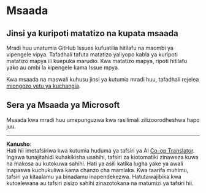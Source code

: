 <!--
CO_OP_TRANSLATOR_METADATA:
{
  "original_hash": "c9d207ff77b4bb46e46dc2b607a8ec1a",
  "translation_date": "2025-08-28T03:20:31+00:00",
  "source_file": "SUPPORT.md",
  "language_code": "sw"
}
-->
# Msaada

## Jinsi ya kuripoti matatizo na kupata msaada  

Mradi huu unatumia GitHub Issues kufuatilia hitilafu na maombi ya vipengele vipya. Tafadhali tafuta matatizo yaliyopo kabla ya kuripoti matatizo mapya ili kuepuka marudio. Kwa matatizo mapya, ripoti hitilafu yako au ombi la kipengele kama Issue mpya.

Kwa msaada na maswali kuhusu jinsi ya kutumia mradi huu, tafadhali rejelea [miongozo yetu ya kuchangia](CONTRIBUTING.md).

## Sera ya Msaada ya Microsoft  

Msaada kwa mradi huu umepunguzwa kwa rasilimali zilizoorodheshwa hapo juu.

---

**Kanusho**:  
Hati hii imetafsiriwa kwa kutumia huduma ya tafsiri ya AI [Co-op Translator](https://github.com/Azure/co-op-translator). Ingawa tunajitahidi kuhakikisha usahihi, tafsiri za kiotomatiki zinaweza kuwa na makosa au kutokuwa sahihi. Hati ya asili katika lugha yake ya awali inapaswa kuchukuliwa kama chanzo cha mamlaka. Kwa taarifa muhimu, tafsiri ya kitaalamu ya binadamu inapendekezwa. Hatutawajibika kwa kutoelewana au tafsiri zisizo sahihi zinazotokana na matumizi ya tafsiri hii.
